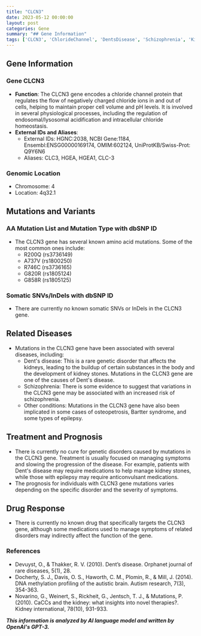 ```yaml
---
title: "CLCN3"
date: 2023-05-12 00:00:00
layout: post
categories: Gene
summary: "## Gene Information"
tags: ['CLCN3', 'ChlorideChannel', 'DentsDisease', 'Schizophrenia', 'KidneyStones', 'Epilepsy', 'Mutation', 'Treatment']
---
```


## Gene Information

### Gene CLCN3
- **Function**: The CLCN3 gene encodes a chloride channel protein that regulates the flow of negatively charged chloride ions in and out of cells, helping to maintain proper cell volume and pH levels. It is involved in several physiological processes, including the regulation of endosomal/lysosomal acidification and intracellular chloride homeostasis.
- **External IDs and Aliases**:
    - External IDs: HGNC:2038, NCBI Gene:1184, Ensembl:ENSG00000169174, OMIM:602124, UniProtKB/Swiss-Prot: Q9Y6N6
    - Aliases: CLC3, HGEA, HGEA1, CLC-3

### Genomic Location
- Chromosome: 4
- Location: 4q32.1

## Mutations and Variants

### AA Mutation List and Mutation Type with dbSNP ID
- The CLCN3 gene has several known amino acid mutations. Some of the most common ones include:
    - R200Q (rs3736149)
    - A737V (rs1800250)
    - R746C (rs3736165)
    - G820R (rs1805124)
    - G858R (rs1805125)
    
### Somatic SNVs/InDels with dbSNP ID
- There are currently no known somatic SNVs or InDels in the CLCN3 gene.

## Related Diseases
- Mutations in the CLCN3 gene have been associated with several diseases, including:
    - Dent's disease: This is a rare genetic disorder that affects the kidneys, leading to the buildup of certain substances in the body and the development of kidney stones. Mutations in the CLCN3 gene are one of the causes of Dent's disease.
    - Schizophrenia: There is some evidence to suggest that variations in the CLCN3 gene may be associated with an increased risk of schizophrenia.
    - Other conditions: Mutations in the CLCN3 gene have also been implicated in some cases of osteopetrosis, Bartter syndrome, and some types of epilepsy.

## Treatment and Prognosis
- There is currently no cure for genetic disorders caused by mutations in the CLCN3 gene. Treatment is usually focused on managing symptoms and slowing the progression of the disease. For example, patients with Dent's disease may require medications to help manage kidney stones, while those with epilepsy may require anticonvulsant medications.
- The prognosis for individuals with CLCN3 gene mutations varies depending on the specific disorder and the severity of symptoms.

## Drug Response
- There is currently no known drug that specifically targets the CLCN3 gene, although some medications used to manage symptoms of related disorders may indirectly affect the function of the gene.

### References
- Devuyst, O., & Thakker, R. V. (2010). Dent’s disease. Orphanet journal of rare diseases, 5(1), 28.
- Docherty, S. J., Davis, O. S., Haworth, C. M., Plomin, R., & Mill, J. (2014). DNA methylation profiling of the autistic brain. Autism research, 7(3), 354-363.
- Novarino, G., Weinert, S., Rickheit, G., Jentsch, T. J., & Mutations, P. (2010). CaCCs and the kidney: what insights into novel therapies?. Kidney international, 78(10), 931-933.

**_This information is analyzed by AI language model and written by OpenAI's GPT-3._**